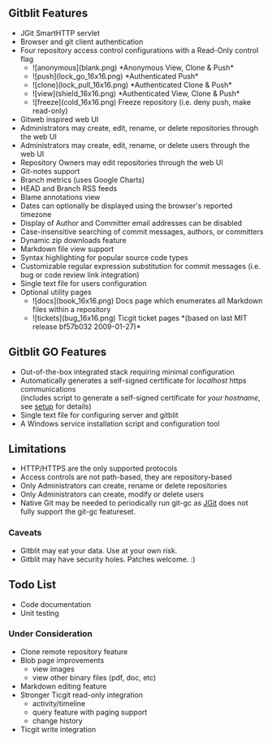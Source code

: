 ## Gitblit Features
- JGit SmartHTTP servlet
- Browser and git client authentication
- Four repository access control configurations with a Read-Only control flag
    <ul class='noBullets'>
    <li>![anonymous](blank.png) *Anonymous View, Clone & Push*</li>
    <li>![push](lock_go_16x16.png) *Authenticated Push*</li>
    <li>![clone](lock_pull_16x16.png) *Authenticated Clone & Push*</li>
    <li>![view](shield_16x16.png) *Authenticated View, Clone & Push*</li>
    <li>![freeze](cold_16x16.png) Freeze repository (i.e. deny push, make read-only)
    </ul>
- Gitweb inspired web UI
- Administrators may create, edit, rename, or delete repositories through the web UI
- Administrators may create, edit, rename, or delete users through the web UI
- Repository Owners may edit repositories through the web UI
- Git-notes support
- Branch metrics (uses Google Charts)
- HEAD and Branch RSS feeds
- Blame annotations view
- Dates can optionally be displayed using the browser's reported timezone
- Display of Author and Committer email addresses can be disabled
- Case-insensitive searching of commit messages, authors, or committers
- Dynamic zip downloads feature
- Markdown file view support
- Syntax highlighting for popular source code types
- Customizable regular expression substitution for commit messages (i.e. bug or code review link integration)
- Single text file for users configuration
- Optional utility pages
    <ul class='noBullets'>
    <li>![docs](book_16x16.png) Docs page which enumerates all Markdown files within a repository</li>
    <li>![tickets](bug_16x16.png) Ticgit ticket pages *(based on last MIT release bf57b032 2009-01-27)*</li>
    </ul>

## Gitblit GO Features
- Out-of-the-box integrated stack requiring minimal configuration
- Automatically generates a self-signed certificate for *localhost* https communications<br/>(includes script to generate a self-signed certificate for *your hostname*, see [setup](/setup.html) for details)
- Single text file for configuring server and gitblit
- A Windows service installation script and configuration tool

## Limitations
- HTTP/HTTPS are the only supported protocols
- Access controls are not path-based, they are repository-based
- Only Administrators can create, rename or delete repositories
- Only Administrators can create, modify or delete users
- Native Git may be needed to periodically run git-gc as [JGit][jgit] does not fully support the git-gc featureset.

### Caveats
- Gitblit may eat your data.  Use at your own risk.
- Gitblit may have security holes.  Patches welcome.  :)

## Todo List
- Code documentation
- Unit testing

### Under Consideration
- Clone remote repository feature
- Blob page improvements
    - view images
    - view other binary files (pdf, doc, etc)
- Markdown editing feature
- Stronger Ticgit read-only integration
    - activity/timeline
    - query feature with paging support
    - change history
- Ticgit write integration

[jgit]: http://eclipse.org/jgit "Eclipse JGit Site"